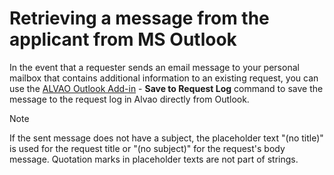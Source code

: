 # Retrieving a message from the applicant from MS Outlook
      
In the event that a requester sends an email message to your personal mailbox that contains additional information to an existing request, you can use the [ALVAO Outlook Add-in](../../modules/alvao-outlook-addin) - **Save to Request Log** command to save the message to the request log in Alvao directly from Outlook.

> [!NOTE]
> If the sent message does not have a subject, the placeholder text "(no title)" is used for the request title or "(no subject)" for the request's body message. Quotation marks in placeholder texts are not part of strings.
